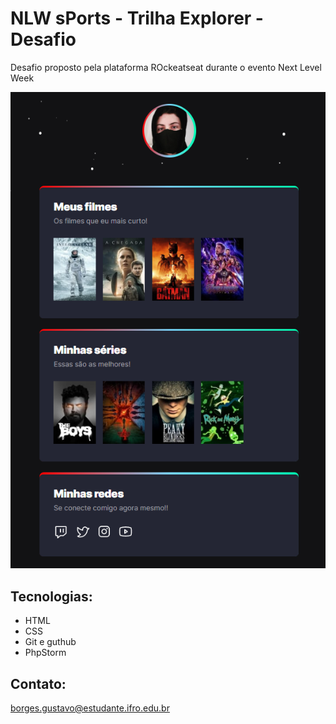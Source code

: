 # NLW sPorts - Trilha Explorer - Desafio
Desafio proposto pela plataforma ROckeatseat durante o evento Next Level Week

![preview](./.github/preview.png)


[//]: # (Adicionar o link para o site)

## Tecnologias: 

- HTML
- CSS
- Git e guthub
- PhpStorm

## Contato:

borges.gustavo@estudante.ifro.edu.br